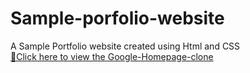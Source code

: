 # Sample-porfolio-website
A Sample Portfolio website created using Html and CSS
<br/>
<a href="https://gokul-r07.github.io/Sample-porfolio-website/">🔗Click here to view the Google-Homepage-clone </a>
